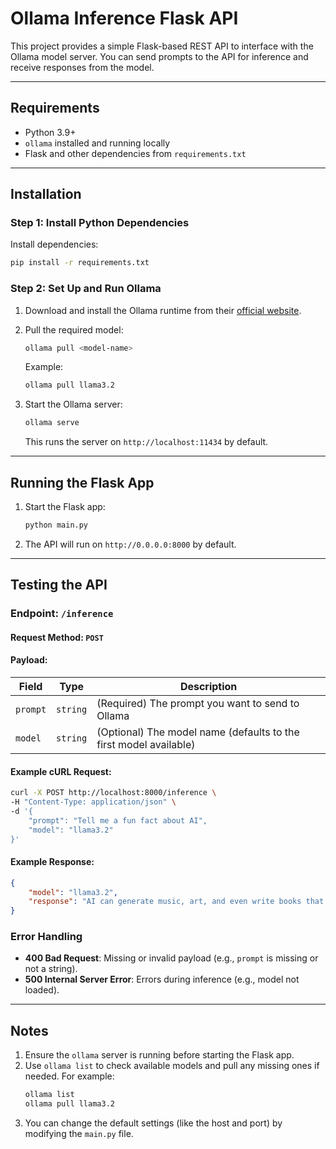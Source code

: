# Ollama Inference Flask API

This project provides a simple Flask-based REST API to interface with the Ollama model server. You can send prompts to the API for inference and receive responses from the model.

---

## Requirements

- Python 3.9+
- `ollama` installed and running locally
- Flask and other dependencies from `requirements.txt`

---

## Installation

### Step 1: Install Python Dependencies

Install dependencies:
```bash
pip install -r requirements.txt
```

### Step 2: Set Up and Run Ollama

1. Download and install the Ollama runtime from their [official website](https://ollama.com/).

2. Pull the required model:
   ```bash
   ollama pull <model-name>
   ```
   Example:
   ```bash
   ollama pull llama3.2
   ```

3. Start the Ollama server:
   ```bash
   ollama serve
   ```
   This runs the server on `http://localhost:11434` by default.

---

## Running the Flask App

1. Start the Flask app:
   ```bash
   python main.py
   ```

2. The API will run on `http://0.0.0.0:8000` by default.

---

## Testing the API

### Endpoint: `/inference`

#### Request Method: `POST`

#### Payload:

| Field       | Type     | Description                                     |
|-------------|----------|-------------------------------------------------|
| `prompt`    | `string` | (Required) The prompt you want to send to Ollama |
| `model`     | `string` | (Optional) The model name (defaults to the first model available) |

#### Example cURL Request:

```bash
curl -X POST http://localhost:8000/inference \
-H "Content-Type: application/json" \
-d '{
    "prompt": "Tell me a fun fact about AI",
    "model": "llama3.2"
}'
```

#### Example Response:

```json
{
    "model": "llama3.2",
    "response": "AI can generate music, art, and even write books that are sometimes indistinguishable from those created by humans!"
}
```

### Error Handling

- **400 Bad Request**: Missing or invalid payload (e.g., `prompt` is missing or not a string).
- **500 Internal Server Error**: Errors during inference (e.g., model not loaded).

---

## Notes

1. Ensure the `ollama` server is running before starting the Flask app.
2. Use `ollama list` to check available models and pull any missing ones if needed. For example:
   ```bash
   ollama list
   ollama pull llama3.2
   ```
3. You can change the default settings (like the host and port) by modifying the `main.py` file.